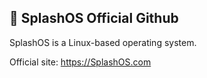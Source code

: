 ## 🌊 SplashOS Official Github
SplashOS is a Linux-based operating system.

Official site: https://SplashOS.com
